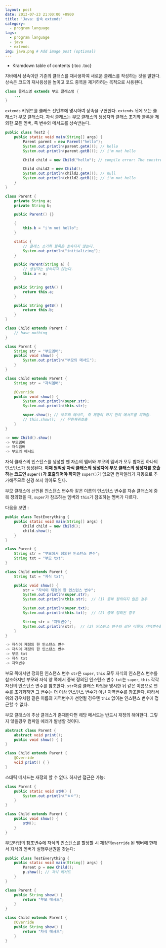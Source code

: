 ```yaml
---
layout: post
date: 2013-07-23 21:00:00 +0900
title: 'Java: 상속 extends'
category:
  - program language
tags:
  - program language
  - java
  - extends
img: java.png # Add image post (optional)  
---
```


* Kramdown table of contents
{:toc .toc}

자바에서 상속이란 기존의 클래스를 재사용하여 새로운 클래스를 작성하는 것을 말한다. 상속은 코드의 재사용성을 높이고 코드 중복을 제거하려는 목적으로 사용된다.

```java
class 클래스명 extends 부모 클래스명 {
    ...
}
```

`extends` 키워드를 클래스 선언부에 명시하여 상속을 구현한다. `extends` 뒤에 오는 클래스가 부모 클래스다. 자식 클래스는 부모 클래스의 생성자와 클래스 초기화 블록을 제외한 모든 멤버, 즉 변수와 메서드를 상속받는다.

```java
public class Test2 {
    public static void main(String[] args) {
        Parent parent = new Parent("hello");
        System.out.println(parent.getA()); // hello
        System.out.println(parent.getB()); // i'm not hello

        Child child = new Child("hello"); // compile error: The constructor Child(String) is undefined

        Child child2 = new Child();
        System.out.println(child2.getA()); // null
        System.out.println(child2.getB()); // i'm not hello
    }
}

class Parent {
    private String a;
    private String b;

    public Parent() {}

    {
        this.b = "i'm not hello";
    }

    static {
        // 클래스 초기화 블록은 상속되지 않는다.
        System.out.println("initializing");
    }

    public Parent(String a) {
        // 생성자는 상속되지 않는다.
        this.a = a;
    }

    public String getA() {
        return this.a;
    }

    public String getB() {
        return this.b;
    }
}

class Child extends Parent {
    // have nothing
}
```

```java
class Parent {
    String str = "부모멤버";
    public void show() {
        System.out.println("부모의 메서드");
    }
}

class Child extends Parent {
    String str = "자식멤버";

    @Override
    public void show() {
        System.out.println(super.str);
        System.out.println(this.str);

        super.show(); // 부모의 메서드, 즉 재정의 하기 전의 메서드를 의미함.
        // this.show();  // 무한재귀호출
    }
}

-> new Child().show()
-> 부모멤버
-> 자식멤버
-> 부모의 메서드
```

자식 클래스의 인스턴스를 생성할 땐 자손의 멤버와 부모의 멤버가 모두 합쳐진 하나의 인스턴스가 생성된다. **이때 원칙상 자식 클래스의 생성자에 부모 클래스의 생성자를 호출하는 코드인 `super()`가 호출되어야 하지만** `super()`가 없으면 컴파일러가 자동으로 추가해주므로 신경 쓰지 않아도 된다.

부모 클래스에 선언된 인스턴스 변수와 같은 이름의 인스턴스 변수를 자손 클래스에 중복 정의했을 때, `super`가 참조하는 멤버와 `this`가 참조하는 멤버가 다르다.

다음을 보면 :

```java
public class TestEverything {
    public static void main(String[] args) {
        Child child = new Child();
        child.show();
    }
}

class Parent {
    String str = "부모에서 정의된 인스턴스 변수";
    String txt = "부모 txt";
}

class Child extends Parent {
    String txt = "자식 txt";

    public void show() {
        str = "자식이 재정의 한 인스턴스 변수";
        System.out.println(super.str);
        System.out.println(this.str);  // (1) 중복 정의되지 않은 경우

        System.out.println(super.txt);
        System.out.println(this.txt);  // (2) 중복 정의된 경우

        String str = "지역변수";
        System.out.println(str);  // (3) 인스턴스 변수와 같은 이름의 지역변수를 생성할 경우
    }
}

-> 자식이 재정의 한 인스턴스 변수
-> 자식이 재정의 한 인스턴스 변수
-> 부모 txt
-> 자식 txt
-> 지역변수
```

부모 쪽에서만 정의된 인스턴스 변수 `str`은 `super`, `this` 모두 자식의 인스턴스 변수를 참조하지만 부모와 자식 양 쪽에서 중복 정의된 인스턴스 변수 `txt`는 `super`, `this` 각각 자신의 인스턴스 변수를 참조한다. `str`처럼 클래스 타입을 명시한 뒤 같은 이름으로 변수를 초기화하면 그 변수는 더 이상 인스턴스 변수가 아닌 지역변수를 참조한다. 따라서 위의 경우처럼 같은 이름의 지역변수가 선언될 경우엔 `this` 없이는 인스턴스 변수에 접근할 수 없다.

부모 클래스에 추상 클래스가 존재한다면 해당 메서드는 반드시 재정의 해야한다. 그렇지 않을경우 컴파일 에러가 발생할 것이다.

```java
abstract class Parent {
    abstract void print();
    public void show() { }
}

class Child extends Parent {
    @Override
    void print() { }
}
```

스태틱 메서드는 재정의 할 수 없다. 하지만 접근은 가능:

```java
class Parent {
    public static void stM() {
        System.out.println("ㅎㅇ");
    }
}

class Child extends Parent {
    public void show() {
        stM();
    }
}
```

부모타입의 참조변수에 자식의 인스턴스를 할당할 시 재정의`override` 된 멤버에 한해서 자식의 멤버가 실행우선권을 갖는다:

```java
public class TestEverything {
    public static void main(String[] args) {
        Parent p = new Child();
        p.show(); // 자식 메서드
    }
}

class Parent {
    public String show() {
        return "부모 메서드";
    }
}

class Child extends Parent {
    @Override
    public String show() {
        return "자식 메서드";
    }
}
```
